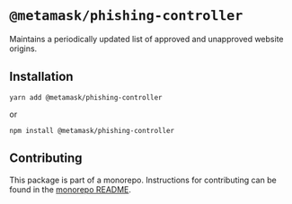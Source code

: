 # `@metamask/phishing-controller`

Maintains a periodically updated list of approved and unapproved website origins.

## Installation

`yarn add @metamask/phishing-controller`

or

`npm install @metamask/phishing-controller`

## Contributing

This package is part of a monorepo. Instructions for contributing can be found in the [monorepo README](https://github.com/MetaMask/controllers#readme).
